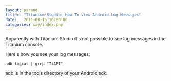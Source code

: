 ```yaml
---
layout: parand
title:  "Titanium Studio: How To View Android Log Messages"
date:   2011-08-15 10:00:00
categories: say/index.php
---
```

Apparently with Titanium Studio it's not possible to see log messages in the Titanium console.

Here's how you see your log messages:
    
    
    adb logcat | grep "TiAPI"
    

adb is in the tools directory of your Android sdk.
